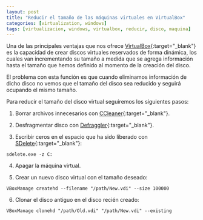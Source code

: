 ```yaml
---
layout: post
title: "Reducir el tamaño de las máquinas virtuales en VirtualBox"
categories: [virtualization, windows]
tags: [virtualizacion, windows, virtualbox, reducir, disco, maquina]
---
```


Una de las principales ventajas que nos ofrece [VirtualBox](https://www.virtualbox.org/){:target="_blank"} es la capacidad de crear discos virtuales reservados de forma dinámica, los cuales van incrementando su tamaño a medida que se agrega información hasta el tamaño que hemos definido al momento de la creación del disco.

El problema con esta función es que cuando eliminamos información de dicho disco no vemos que el tamaño del disco sea reducido y seguirá ocupando el mismo tamaño.

<!--more-->

Para reducir el tamaño del disco virtual seguiremos los siguientes pasos:

1. Borrar archivos innecesarios con [CCleaner](https://www.ccleaner.com/){:target="_blank"}.

2. Desfragmentar disco con [Defraggler](https://www.ccleaner.com/defraggler){:target="_blank"}.

3. Escribir ceros en el espacio que ha sido liberado con [SDelete](https://docs.microsoft.com/en-us/sysinternals/downloads/sdelete){:target="_blank"}:
```shell
sdelete.exe -z C:
```

4. Apagar la máquina virtual.

5. Crear un nuevo disco virtual con el tamaño deseado:
```shell
VBoxManage createhd --filename "/path/New.vdi" --size 100000
```

6. Clonar el disco antiguo en el disco recién creado:
```shell
VBoxManage clonehd "/path/Old.vdi" "/path/New.vdi" --existing
```
